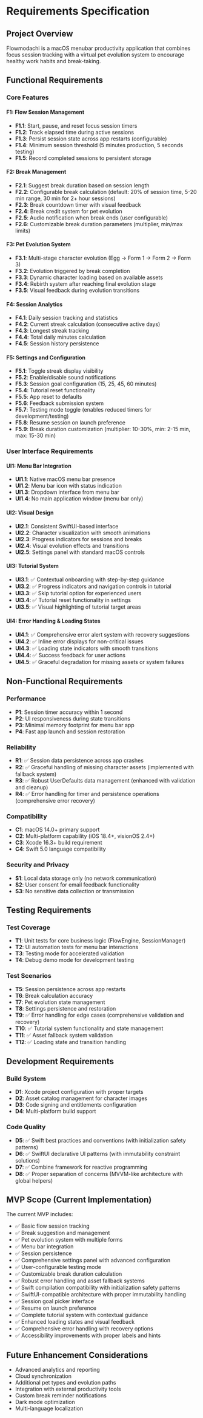 # Requirements Specification

## Project Overview
Flowmodachi is a macOS menubar productivity application that combines focus session tracking with a virtual pet evolution system to encourage healthy work habits and break-taking.

## Functional Requirements

### Core Features

#### F1: Flow Session Management
- **F1.1**: Start, pause, and reset focus session timers
- **F1.2**: Track elapsed time during active sessions
- **F1.3**: Persist session state across app restarts (configurable)
- **F1.4**: Minimum session threshold (5 minutes production, 5 seconds testing)
- **F1.5**: Record completed sessions to persistent storage

#### F2: Break Management
- **F2.1**: Suggest break duration based on session length
- **F2.2**: Configurable break calculation (default: 20% of session time, 5-20 min range, 30 min for 2+ hour sessions)
- **F2.3**: Break countdown timer with visual feedback
- **F2.4**: Break credit system for pet evolution
- **F2.5**: Audio notification when break ends (user configurable)
- **F2.6**: Customizable break duration parameters (multiplier, min/max limits)

#### F3: Pet Evolution System
- **F3.1**: Multi-stage character evolution (Egg → Form 1 → Form 2 → Form 3)
- **F3.2**: Evolution triggered by break completion
- **F3.3**: Dynamic character loading based on available assets
- **F3.4**: Rebirth system after reaching final evolution stage
- **F3.5**: Visual feedback during evolution transitions

#### F4: Session Analytics
- **F4.1**: Daily session tracking and statistics
- **F4.2**: Current streak calculation (consecutive active days)
- **F4.3**: Longest streak tracking
- **F4.4**: Total daily minutes calculation
- **F4.5**: Session history persistence

#### F5: Settings and Configuration
- **F5.1**: Toggle streak display visibility
- **F5.2**: Enable/disable sound notifications
- **F5.3**: Session goal configuration (15, 25, 45, 60 minutes)
- **F5.4**: Tutorial reset functionality
- **F5.5**: App reset to defaults
- **F5.6**: Feedback submission system
- **F5.7**: Testing mode toggle (enables reduced timers for development/testing)
- **F5.8**: Resume session on launch preference
- **F5.9**: Break duration customization (multiplier: 10-30%, min: 2-15 min, max: 15-30 min)

### User Interface Requirements

#### UI1: Menu Bar Integration
- **UI1.1**: Native macOS menu bar presence
- **UI1.2**: Menu bar icon with status indication
- **UI1.3**: Dropdown interface from menu bar
- **UI1.4**: No main application window (menu bar only)

#### UI2: Visual Design
- **UI2.1**: Consistent SwiftUI-based interface
- **UI2.2**: Character visualization with smooth animations
- **UI2.3**: Progress indicators for sessions and breaks
- **UI2.4**: Visual evolution effects and transitions
- **UI2.5**: Settings panel with standard macOS controls

#### UI3: Tutorial System
- **UI3.1**: ✅ Contextual onboarding with step-by-step guidance
- **UI3.2**: ✅ Progress indicators and navigation controls in tutorial
- **UI3.3**: ✅ Skip tutorial option for experienced users
- **UI3.4**: ✅ Tutorial reset functionality in settings
- **UI3.5**: ✅ Visual highlighting of tutorial target areas

#### UI4: Error Handling & Loading States
- **UI4.1**: ✅ Comprehensive error alert system with recovery suggestions
- **UI4.2**: ✅ Inline error displays for non-critical issues
- **UI4.3**: ✅ Loading state indicators with smooth transitions
- **UI4.4**: ✅ Success feedback for user actions
- **UI4.5**: ✅ Graceful degradation for missing assets or system failures

## Non-Functional Requirements

### Performance
- **P1**: Session timer accuracy within 1 second
- **P2**: UI responsiveness during state transitions
- **P3**: Minimal memory footprint for menu bar app
- **P4**: Fast app launch and session restoration

### Reliability
- **R1**: ✅ Session data persistence across app crashes
- **R2**: ✅ Graceful handling of missing character assets (implemented with fallback system)
- **R3**: ✅ Robust UserDefaults data management (enhanced with validation and cleanup)
- **R4**: ✅ Error handling for timer and persistence operations (comprehensive error recovery)

### Compatibility
- **C1**: macOS 14.0+ primary support
- **C2**: Multi-platform capability (iOS 18.4+, visionOS 2.4+)
- **C3**: Xcode 16.3+ build requirement
- **C4**: Swift 5.0 language compatibility

### Security and Privacy
- **S1**: Local data storage only (no network communication)
- **S2**: User consent for email feedback functionality
- **S3**: No sensitive data collection or transmission

## Testing Requirements

### Test Coverage
- **T1**: Unit tests for core business logic (FlowEngine, SessionManager)
- **T2**: UI automation tests for menu bar interactions
- **T3**: Testing mode for accelerated validation
- **T4**: Debug demo mode for development testing

### Test Scenarios
- **T5**: Session persistence across app restarts
- **T6**: Break calculation accuracy
- **T7**: Pet evolution state management
- **T8**: Settings persistence and restoration
- **T9**: ✅ Error handling for edge cases (comprehensive validation and recovery)
- **T10**: ✅ Tutorial system functionality and state management
- **T11**: ✅ Asset fallback system validation
- **T12**: ✅ Loading state and transition handling

## Development Requirements

### Build System
- **D1**: Xcode project configuration with proper targets
- **D2**: Asset catalog management for character images
- **D3**: Code signing and entitlements configuration
- **D4**: Multi-platform build support

### Code Quality
- **D5**: ✅ Swift best practices and conventions (with initialization safety patterns)
- **D6**: ✅ SwiftUI declarative UI patterns (with immutability constraint solutions)
- **D7**: ✅ Combine framework for reactive programming
- **D8**: ✅ Proper separation of concerns (MVVM-like architecture with global helpers)

## MVP Scope (Current Implementation)

The current MVP includes:
- ✅ Basic flow session tracking
- ✅ Break suggestion and management
- ✅ Pet evolution system with multiple forms
- ✅ Menu bar integration
- ✅ Session persistence
- ✅ Comprehensive settings panel with advanced configuration
- ✅ User-configurable testing mode
- ✅ Customizable break duration calculation
- ✅ Robust error handling and asset fallback systems
- ✅ Swift compilation compatibility with initialization safety patterns
- ✅ SwiftUI-compatible architecture with proper immutability handling
- ✅ Session goal picker interface
- ✅ Resume on launch preference
- ✅ Complete tutorial system with contextual guidance
- ✅ Enhanced loading states and visual feedback
- ✅ Comprehensive error handling with recovery options
- ✅ Accessibility improvements with proper labels and hints

## Future Enhancement Considerations

- Advanced analytics and reporting
- Cloud synchronization
- Additional pet types and evolution paths
- Integration with external productivity tools
- Custom break reminder notifications
- Dark mode optimization
- Multi-language localization